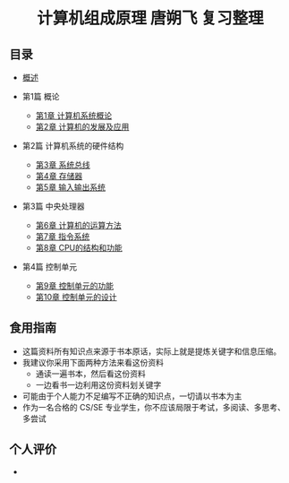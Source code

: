 <h1 align="center">计算机组成原理 唐朔飞 复习整理</h1>

## 目录

* [概述](/专业课/计算机组成原理%20唐朔飞/README.md)

* 第1篇 概论
	* [第1章 计算机系统概论](/专业课/计算机组成原理%20唐朔飞/第1章%20计算机系统概论.md)
	* [第2章 计算机的发展及应用](/专业课/计算机组成原理%20唐朔飞/第2章%20计算机的发展及应用.md)

* 第2篇 计算机系统的硬件结构
	* [第3章 系统总线]()
	* [第4章 存储器]()
	* [第5章 输入输出系统]()


* 第3篇 中央处理器
	* [第6章 计算机的运算方法]()
	* [第7章 指令系统]()
	* [第8章 CPU的结构和功能]()
* 第4篇 控制单元
	* [第9章 控制单元的功能]()
	* [第10章 控制单元的设计]()

## 食用指南

* 这篇资料所有知识点来源于书本原话，实际上就是提炼关键字和信息压缩。
* 我建议你采用下面两种方法来看这份资料
	* 通读一遍书本，然后看这份资料
	* 一边看书一边利用这份资料划关键字
* 可能由于个人能力不足编写不正确的知识点，一切请以书本为主
* 作为一名合格的 CS/SE 专业学生，你不应该局限于考试，多阅读、多思考、多尝试

## 个人评价

* 